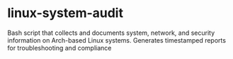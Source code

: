 # linux-system-audit
Bash script that collects and documents system, network, and security information on Arch-based Linux systems. Generates timestamped reports for troubleshooting and compliance
